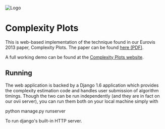 ![Logo](http://ovii.oerc.ox.ac.uk/cpstatic/images/teaser.png)

# Complexity Plots

This is web-based implementation of the technique found in our Eurovis 2013 paper, Complexity Plots. The paper can be found  [here (PDF)](http://ovii.oerc.ox.ac.uk/cpstatic//complexityplot-eurovis2013.pdf).

A full working demo can be found at the [Complexity Plots website](http://ovii.oerc.ox.ac.uk/cp). 

## Running

The web application is backed by a Django 1.6 application which provides the complexity estimation code and handles user submission of algorithm timings. Though the two can be run independently (and they are in fact on our ovii server), you can run them both on your local machine simply with

  python manage.py runserver
  
To run django's built-in HTTP server. 
